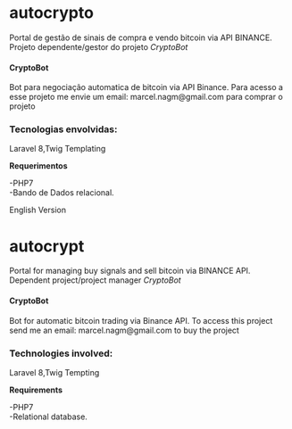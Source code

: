 # autocrypto

Portal de gestão de sinais de compra e vendo bitcoin via API BINANCE.
Projeto dependente/gestor do projeto <i>CryptoBot</i>

<h4>CryptoBot</h4>
Bot para negociação automatica de bitcoin via API Binance. Para acesso a esse projeto me envie um email:
marcel.nagm@gmail.com para comprar o projeto

<h3>Tecnologias envolvidas:</h3>

Laravel 8,Twig Templating

<b>Requerimentos</b>

-PHP7<br>
-Bando de Dados relacional.


English Version 

# autocrypt

Portal for managing buy signals and sell bitcoin via BINANCE API.
Dependent project/project manager <i>CryptoBot</i>

<h4>CryptoBot</h4>
Bot for automatic bitcoin trading via Binance API. To access this project send me an email:
marcel.nagm@gmail.com to buy the project

<h3>Technologies involved:</h3>

Laravel 8,Twig Tempting

<b>Requirements</b>

-PHP7<br>
-Relational database.
